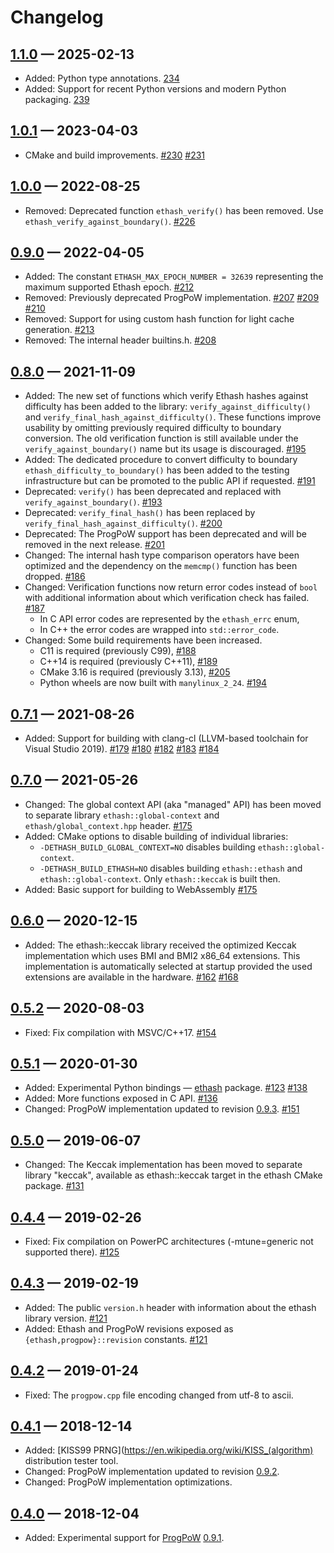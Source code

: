 # Changelog

## [1.1.0] — 2025-02-13

- Added: Python type annotations.
  [234](https://github.com/chfast/ethash/pull/234)
- Added: Support for recent Python versions and modern Python packaging.
  [239](https://github.com/chfast/ethash/pull/239)

## [1.0.1] — 2023-04-03

- CMake and build improvements.
  [#230](https://github.com/chfast/ethash/pull/230)
  [#231](https://github.com/chfast/ethash/pull/231)

## [1.0.0] — 2022-08-25

- Removed: Deprecated function `ethash_verify()` has been removed.
  Use `ethash_verify_against_boundary()`.
  [#226](https://github.com/chfast/ethash/pull/226)

## [0.9.0] — 2022-04-05

- Added: The constant `ETHASH_MAX_EPOCH_NUMBER = 32639` representing
  the maximum supported Ethash epoch.
  [#212](https://github.com/chfast/ethash/pull/212)
- Removed: Previously deprecated ProgPoW implementation.
  [#207](https://github.com/chfast/ethash/pull/207)
  [#209](https://github.com/chfast/ethash/pull/209)
  [#210](https://github.com/chfast/ethash/pull/210)
- Removed: Support for using custom hash function for light cache generation.
  [#213](https://github.com/chfast/ethash/pull/213)
- Removed: The internal header builtins.h.
  [#208](https://github.com/chfast/ethash/pull/208)

## [0.8.0] — 2021-11-09

- Added: The new set of functions which verify Ethash hashes against difficulty
  has been added to the library: `verify_against_difficulty()` and
  `verify_final_hash_against_difficulty()`. These functions improve usability
  by omitting previously required difficulty to boundary conversion.
  The old verification function is still available under
  the `verify_against_boundary()` name but its usage is discouraged.
  [#195](https://github.com/chfast/ethash/pull/195)
- Added: The dedicated procedure to convert difficulty to boundary
  `ethash_difficulty_to_boundary()` has been added to the testing infrastructure
  but can be promoted to the public API if requested.
  [#191](https://github.com/chfast/ethash/pull/191)
- Deprecated: `verify()` has been deprecated and replaced with
  `verify_against_boundary()`.
  [#193](https://github.com/chfast/ethash/pull/193)
- Deprecated: `verify_final_hash()` has been replaced by
  `verify_final_hash_against_difficulty()`.
  [#200](https://github.com/chfast/ethash/pull/200)
- Deprecated: The ProgPoW support has been deprecated and will be removed 
  in the next release.
  [#201](https://github.com/chfast/ethash/pull/201)
- Changed: The internal hash type comparison operators have been 
  optimized and the dependency on the `memcmp()` function has been dropped.
  [#186](https://github.com/chfast/ethash/pull/186)
- Changed: Verification functions now return error codes instead of `bool`
  with additional information about which verification check has failed.
  [#187](https://github.com/chfast/ethash/pull/187)
  - In C API error codes are represented by the `ethash_errc` enum,
  - In C++ the error codes are wrapped into `std::error_code`.
- Changed: Some build requirements have been increased.
  - C11 is required (previously C99),
    [#188](https://github.com/chfast/ethash/pull/188)
  - C++14 is required (previously C++11),
    [#189](https://github.com/chfast/ethash/pull/189)
  - CMake 3.16 is required (previously 3.13),
    [#205](https://github.com/chfast/ethash/pull/205)
  - Python wheels are now built with `manylinux_2_24`.
    [#194](https://github.com/chfast/ethash/pull/194)


## [0.7.1] — 2021-08-26

 - Added: Support for building with clang-cl (LLVM-based toolchain for Visual Studio 2019).
   [#179](https://github.com/chfast/ethash/pull/179)
   [#180](https://github.com/chfast/ethash/pull/180)
   [#182](https://github.com/chfast/ethash/pull/182)
   [#183](https://github.com/chfast/ethash/pull/183)
   [#184](https://github.com/chfast/ethash/pull/184)

## [0.7.0] — 2021-05-26

 - Changed: The global context API (aka "managed" API) has been moved to
   separate library `ethash::global-context` and `ethash/global_context.hpp`
   header.
   [#175](https://github.com/chfast/ethash/pull/175)
 - Added: CMake options to disable building of individual libraries:
   - `-DETHASH_BUILD_GLOBAL_CONTEXT=NO` disables building
     `ethash::global-context`.
   - `-DETHASH_BUILD_ETHASH=NO` disables building `ethash::ethash` and
     `ethash::global-context`. Only `ethash::keccak` is built then.
 - Added: Basic support for building to WebAssembly
   [#175](https://github.com/chfast/ethash/pull/175)
   
## [0.6.0] — 2020-12-15

 - Added: The ethash::keccak library received the optimized Keccak implementation
   which uses BMI and BMI2 x86_64 extensions. This implementation is automatically
   selected at startup provided the used extensions are available in the hardware.
   [#162](https://github.com/chfast/ethash/pull/162)
   [#168](https://github.com/chfast/ethash/pull/168)

## [0.5.2] — 2020-08-03

 - Fixed: Fix compilation with MSVC/C++17.
   [#154](https://github.com/chfast/ethash/issues/154)

## [0.5.1] — 2020-01-30

 - Added: Experimental Python bindings — [ethash][pypi-ethash] package.
   [#123](https://github.com/chfast/ethash/pull/123)
   [#138](https://github.com/chfast/ethash/pull/138)
 - Added: More functions exposed in C API.
   [#136](https://github.com/chfast/ethash/pull/136)
 - Changed: ProgPoW implementation updated to revision [0.9.3][ProgPoW-changelog].
   [#151](https://github.com/chfast/ethash/pull/151)

## [0.5.0] — 2019-06-07

 - Changed:
   The Keccak implementation has been moved to separate library "keccak", 
   available as ethash::keccak target in the ethash CMake package.
   [#131](https://github.com/chfast/ethash/pull/131)

## [0.4.4] — 2019-02-26

 - Fixed:
   Fix compilation on PowerPC architectures (-mtune=generic not supported there).
   [#125](https://github.com/chfast/ethash/pull/125)

## [0.4.3] — 2019-02-19

 - Added:
   The public `version.h` header with information about the ethash library version.
   [#121](https://github.com/chfast/ethash/pull/121)
 - Added:
   Ethash and ProgPoW revisions exposed as `{ethash,progpow}::revision` constants.
   [#121](https://github.com/chfast/ethash/pull/121)

## [0.4.2] — 2019-01-24

 - Fixed: The `progpow.cpp` file encoding changed from utf-8 to ascii.

## [0.4.1] — 2018-12-14

 - Added: [KISS99 PRNG](https://en.wikipedia.org/wiki/KISS_(algorithm) distribution tester tool.
 - Changed: ProgPoW implementation updated to revision [0.9.2][ProgPoW-changelog].
 - Changed: ProgPoW implementation optimizations.

## [0.4.0] — 2018-12-04

 - Added: Experimental support for [ProgPoW] [0.9.1][ProgPoW-changelog].


[1.1.0]: https://github.com/chfast/ethash/releases/tag/v1.1.0
[1.0.1]: https://github.com/chfast/ethash/releases/tag/v1.0.1
[1.0.0]: https://github.com/chfast/ethash/releases/tag/v1.0.0
[0.9.0]: https://github.com/chfast/ethash/releases/tag/v0.9.0
[0.8.0]: https://github.com/chfast/ethash/releases/tag/v0.8.0
[0.7.1]: https://github.com/chfast/ethash/releases/tag/v0.7.1
[0.7.0]: https://github.com/chfast/ethash/releases/tag/v0.7.0
[0.6.0]: https://github.com/chfast/ethash/releases/tag/v0.6.0
[0.5.2]: https://github.com/chfast/ethash/releases/tag/v0.5.2
[0.5.1]: https://github.com/chfast/ethash/releases/tag/v0.5.1
[0.5.0]: https://github.com/chfast/ethash/releases/tag/v0.5.0
[0.4.4]: https://github.com/chfast/ethash/releases/tag/v0.4.4
[0.4.3]: https://github.com/chfast/ethash/releases/tag/v0.4.3
[0.4.2]: https://github.com/chfast/ethash/releases/tag/v0.4.2
[0.4.1]: https://github.com/chfast/ethash/releases/tag/v0.4.1
[0.4.0]: https://github.com/chfast/ethash/releases/tag/v0.4.0

[ProgPoW]: https://github.com/ifdefelse/ProgPOW/blob/master/README.md
[ProgPoW-changelog]: https://github.com/ifdefelse/ProgPOW#change-history
[pypi-ethash]: https://pypi.org/project/ethash/

